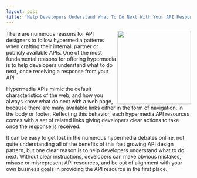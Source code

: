 ```yaml
---
layout: post
title: 'Help Developers Understand What To Do Next With Your API Response'
---
```

<p><a href="http://hypermedia.apievangelist.com/"><img src="https://s3.amazonaws.com/kinlane-productions/bw-icons/bw-hypermedia.png" alt="" width="200" align="right" /></a></p>
<p>There are numerous reasons for API designers to follow hypermedia patterns when crafting their internal, partner or publicly available APIs. One of the most fundamental reasons for offering hypermedia is to help developers understand what to do next, once receiving a response from your API.</p>
<p>Hypermedia APIs mimic the default characteristics of the web, and how you always know what do next with a web page, because there are many available links either in the form of navigation, in the body or footer. Reflecting this behavior, each hypermedia API resources comes with a set of related links giving developers clear actions to take once the response is received.</p>
<p>It can be easy to get lost in the numerous hypermedia debates online, not quite understanding all of the benefits of this fast growing API design pattern, but one clear reason is to help developers understand what to do next. Without clear instructions, developers can make obvious mistakes, misuse or misrepresent API resources, and be out of alignment with your own business goals in providing the API resource in the first place.</p>
